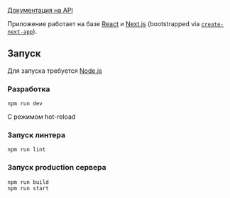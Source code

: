 [Документация на API](https://app.gitbook.com/s/x0jVcKAEn3Hq3ylHJU6T/)

Приложение работает на базе [React](https://reactjs.org/) и [Next.js](https://nextjs.org/) (bootstrapped via [`create-next-app`](https://github.com/vercel/next.js/tree/canary/packages/create-next-app)).

## Запуск

Для запуска требуется [Node.js](https://nodejs.org/en/)

### Разработка
```
npm run dev
```
С режимом hot-reload

### Запуск линтера
```
npm run lint
```

### Запуск production сервера
```
npm run build
npm run start
```
